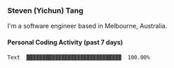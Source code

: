 ### Steven (Yichun) Tang

I'm a software engineer based in Melbourne, Australia.

#### Personal Coding Activity (past 7 days)
```
Text  ▓▓▓▓▓▓▓▓▓▓▓▓▓▓▓▓▓▓▓▓▓▓▓▓▓▓▓▓▓▓  100.00%
```
